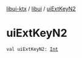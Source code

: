 [libui-ktx](../index.md) / [libui](index.md) / [uiExtKeyN2](./ui-ext-key-n2.md)

# uiExtKeyN2

`val uiExtKeyN2: `[`Int`](https://kotlinlang.org/api/latest/jvm/stdlib/kotlin/-int/index.html)